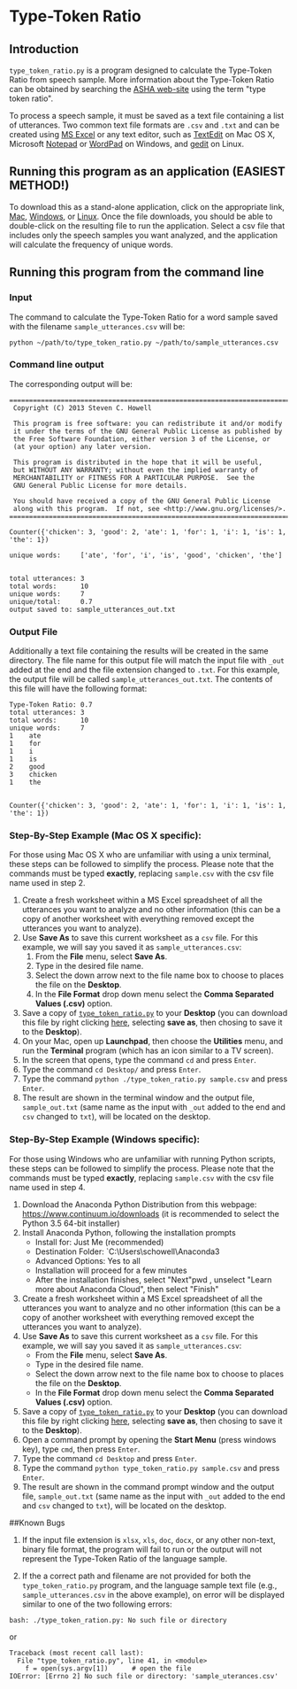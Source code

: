 # Type-Token Ratio

## Introduction
`type_token_ratio.py` is a program designed to calculate the Type-Token Ratio from speech sample.  More information about the Type-Token Ratio can be obtained by searching the [ASHA web-site](http://search.asha.org/default.aspx?q=type%20token%20ratio) using the term "type token ratio".

To process a speech sample, it must be saved as a text file containing a list of utterances.  Two common text file formats are `.csv` and `.txt` and can be created using [MS Excel](https://support.bigcommerce.com/articles/Public/What-is-a-CSV-file-and-how-do-I-save-my-spreadsheet-as-one) or any text editor, such as [TextEdit](http://www.macworld.com/article/3030198/software/hurray-for-textedit-a-secret-powerhouse-of-rich-text.html) on Mac OS X, Microsoft [Notepad](https://en.wikipedia.org/wiki/Microsoft_Notepad) or [WordPad](https://en.wikipedia.org/wiki/WordPad) on Windows, and [gedit](https://wiki.gnome.org/Apps/Gedit) on Linux.

## Running this program as an application (EASIEST METHOD!)
To download this as a stand-alone application, click on the appropriate link, [Mac](https://github.com/StevenCHowell/type_token_ratio/raw/master/mac_app/ttr.zip), [Windows](https://github.com/StevenCHowell/type_token_ratio/raw/master/win_app/ttr.exe), or [Linux](https://github.com/StevenCHowell/type_token_ratio/raw/master/linux_app/ttr).  Once the file downloads, you should be able to double-click on the resulting file to run the application.  Select a csv file that includes only the speech samples you want analyzed, and the application will calculate the frequency of unique words.

## Running this program from the command line
### Input
The command to calculate the Type-Token Ratio for a word sample saved with the filename `sample_utterances.csv` will be:
```
python ~/path/to/type_token_ratio.py ~/path/to/sample_utterances.csv
```

### Command line output
The corresponding output will be:
```
================================================================================
 Copyright (C) 2013 Steven C. Howell

 This program is free software: you can redistribute it and/or modify
 it under the terms of the GNU General Public License as published by
 the Free Software Foundation, either version 3 of the License, or
 (at your option) any later version.

 This program is distributed in the hope that it will be useful,
 but WITHOUT ANY WARRANTY; without even the implied warranty of
 MERCHANTABILITY or FITNESS FOR A PARTICULAR PURPOSE.  See the
 GNU General Public License for more details.

 You should have received a copy of the GNU General Public License
 along with this program.  If not, see <http://www.gnu.org/licenses/>.
================================================================================

Counter({'chicken': 3, 'good': 2, 'ate': 1, 'for': 1, 'i': 1, 'is': 1, 'the': 1})

unique words:     ['ate', 'for', 'i', 'is', 'good', 'chicken', 'the']


total utterances: 3
total words:      10
unique words:     7
unique/total:     0.7
output saved to: sample_utterances_out.txt
```

### Output File

Additionally a text file containing the results will be created in the same directory.  The file name for this output file will match the input file with `_out` added at the end and the file extension changed to `.txt`.  For this example, the output file will be called `sample_utterances_out.txt`.  The contents of this file will have the following format:
```
Type-Token Ratio: 0.7
total utterances: 3
total words:      10
unique words:     7
1	 ate
1	 for
1	 i
1	 is
2	 good
3	 chicken
1	 the


Counter({'chicken': 3, 'good': 2, 'ate': 1, 'for': 1, 'i': 1, 'is': 1, 'the': 1})
```

### Step-By-Step Example (Mac OS X specific):
For those using Mac OS X who are unfamiliar with using a unix terminal, these steps can be followed to simplify the process.  Please note that the commands must be typed **exactly**, replacing `sample.csv` with the csv file name used in step 2.

1. Create a fresh worksheet within a MS Excel spreadsheet of all the utterances you want to analyze and no other information (this can be a copy of another worksheet with everything removed except the utterances you want to analyze).
2. Use **Save As** to save this current worksheet as a `csv` file.  For this example, we will say you saved it as `sample_utterances.csv`:
    1. From the **File** menu, select **Save As**.
    2. Type in the desired file name.
    3. Select the down arrow next to the file name box to choose to places the file on the **Desktop**.
    4. In the **File Format** drop down menu select the **Comma Separated Values (.csv)** option.
3. Save a copy of [`type_token_ratio.py`](https://raw.githubusercontent.com/stvn66/type_token_ratio/master/type_token_ratio.py) to your **Desktop** (you can download this file by right clicking [here](https://raw.githubusercontent.com/stvn66/type_token_ratio/master/type_token_ratio.py), selecting **save as**, then chosing to save it to the **Desktop**).
4.  On your Mac, open up **Launchpad**, then choose the **Utilities** menu, and run the **Terminal** program (which has an icon similar to a TV screen).
5. In the screen that opens, type the command `cd` and press `Enter`.
6. Type the command `cd Desktop/` and press `Enter`.
7. Type the command `python ./type_token_ratio.py sample.csv` and press `Enter`.
8. The result are shown in the terminal window and the output file, `sample_out.txt` (same name as the input with `_out` added to the end and `csv` changed to `txt`), will be located on the desktop.

### Step-By-Step Example (Windows specific):
For those using Windows who are unfamiliar with running Python scripts, these steps can be followed to simplify the process.  Please note that the commands must be typed **exactly**, replacing `sample.csv` with the csv file name used in step 4.

1. Download the Anaconda Python Distribution from this webpage: https://www.continuum.io/downloads (it is recommended to select the Python 3.5 64-bit installer)
2. Install Anaconda Python, following the installation prompts
    - Install for: Just Me (recommended)
    - Destination Folder: `C:\Users\schowell\Anaconda3
    - Advanced Options: Yes to all
    - Installation will proceed for a few minutes
    - After the installation finishes, select "Next"pwd
    , unselect "Learn more about Anaconda Cloud", then select "Finish"
3. Create a fresh worksheet within a MS Excel spreadsheet of all the utterances you want to analyze and no other information (this can be a copy of another worksheet with everything removed except the utterances you want to analyze).
4. Use **Save As** to save this current worksheet as a `csv` file.  For this example, we will say you saved it as `sample_utterances.csv`:
    - From the **File** menu, select **Save As**.
    - Type in the desired file name.
    - Select the down arrow next to the file name box to choose to places the file on the **Desktop**.
    - In the **File Format** drop down menu select the **Comma Separated Values (.csv)** option.
5. Save a copy of [`type_token_ratio.py`](https://raw.githubusercontent.com/stvn66/type_token_ratio/master/type_token_ratio.py) to your **Desktop** (you can download this file by right clicking [here](https://raw.githubusercontent.com/stvn66/type_token_ratio/master/type_token_ratio.py), selecting **save as**, then chosing to save it to the **Desktop**).
6.  Open a command prompt by opening the **Start Menu** (press windows key), type `cmd`, then press `Enter`.
8. Type the command `cd Desktop` and press `Enter`.
9. Type the command `python type_token_ratio.py sample.csv` and press `Enter`.
10. The result are shown in the command prompt window and the output file, `sample_out.txt` (same name as the input with `_out` added to the end and `csv` changed to `txt`), will be located on the desktop.

##Known Bugs
1. If the input file extension is `xlsx`, `xls`, `doc`, `docx`, or any other non-text, binary file format, the program will fail to run or the output will not represent the Type-Token Ratio of the language sample.

2. If the a correct path and filename are not provided for both the `type_token_ratio.py` program, and the language sample text file (e.g., `sample_utterances.csv` in the above example), on error will be displayed similar to one of the two following errors:
```
bash: ./type_token_ration.py: No such file or directory
```
or
```
Traceback (most recent call last):
  File "type_token_ratio.py", line 41, in <module>
    f = open(sys.argv[1])      # open the file
IOError: [Errno 2] No such file or directory: 'sample_uterances.csv'
```
